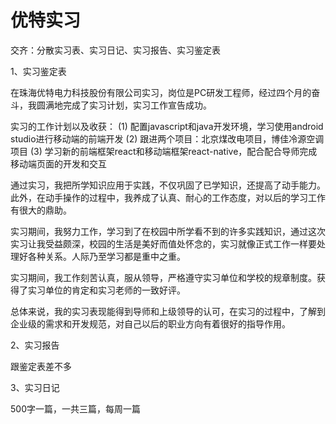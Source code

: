 <!-- 2018/5/10 -->

# 优特实习

交齐：分散实习表、实习日记、实习报告、实习鉴定表

1、实习鉴定表

在珠海优特电力科技股份有限公司实习，岗位是PC研发工程师，经过四个月的奋斗，我圆满地完成了实习计划，实习工作宣告成功。

实习的工作计划以及收获：
(1) 配置javascript和java开发环境，学习使用android studio进行移动端的前端开发
(2) 跟进两个项目：北京煤改电项目，博佳冷源空调项目
(3) 学习新的前端框架react和移动端框架react-native，配合配合导师完成移动端页面的开发和交互

通过实习，我把所学知识应用于实践，不仅巩固了已学知识，还提高了动手能力。此外，在动手操作的过程中，我养成了认真、耐心的工作态度，对以后的学习工作有很大的鼎助。

实习期间，我努力工作，学习到了在校园中所学看不到的许多实践知识，通过这次实习让我受益颇深，校园的生活是美好而值处怀念的，实习就像正式工作一样要处理好各种关系。人际乃至学习都是重中之重。

实习期间，我工作刻苦认真，服从领导，严格遵守实习单位和学校的规章制度。获得了实习单位的肯定和实习老师的一致好评。

总体来说，我的实习表现能得到导师和上级领导的认可，在实习的过程中，了解到企业级的需求和开发规范，对自己以后的职业方向有着很好的指导作用。

2、实习报告

跟鉴定表差不多

3、实习日记

500字一篇，一共三篇，每周一篇
